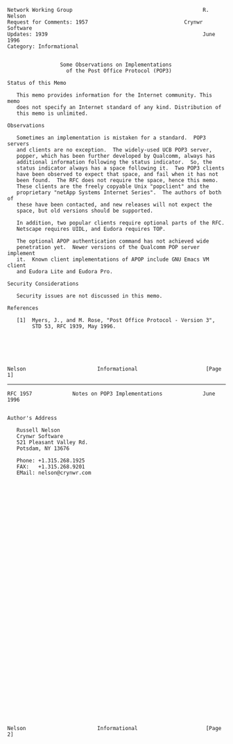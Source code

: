     Network Working Group                                          R. Nelson
    Request for Comments: 1957                               Crynwr Software
    Updates: 1939                                                  June 1996
    Category: Informational


                     Some Observations on Implementations
                       of the Post Office Protocol (POP3)

    Status of this Memo

       This memo provides information for the Internet community. This memo
       does not specify an Internet standard of any kind. Distribution of
       this memo is unlimited.

    Observations

       Sometimes an implementation is mistaken for a standard.  POP3 servers
       and clients are no exception.  The widely-used UCB POP3 server,
       popper, which has been further developed by Qualcomm, always has
       additional information following the status indicator.  So, the
       status indicator always has a space following it.  Two POP3 clients
       have been observed to expect that space, and fail when it has not
       been found.  The RFC does not require the space, hence this memo.
       These clients are the freely copyable Unix "popclient" and the
       proprietary "netApp Systems Internet Series".  The authors of both of
       these have been contacted, and new releases will not expect the
       space, but old versions should be supported.

       In addition, two popular clients require optional parts of the RFC.
       Netscape requires UIDL, and Eudora requires TOP.

       The optional APOP authentication command has not achieved wide
       penetration yet.  Newer versions of the Qualcomm POP server implement
       it.  Known client implementations of APOP include GNU Emacs VM client
       and Eudora Lite and Eudora Pro.

    Security Considerations

       Security issues are not discussed in this memo.

    References

       [1]  Myers, J., and M. Rose, "Post Office Protocol - Version 3",
            STD 53, RFC 1939, May 1996.






    Nelson                       Informational                      [Page 1]

------------------------------------------------------------------------

``` newpage
RFC 1957             Notes on POP3 Implementations             June 1996


Author's Address

   Russell Nelson
   Crynwr Software
   521 Pleasant Valley Rd.
   Potsdam, NY 13676

   Phone: +1.315.268.1925
   FAX:   +1.315.268.9201
   EMail: nelson@crynwr.com









































Nelson                       Informational                      [Page 2]
```
